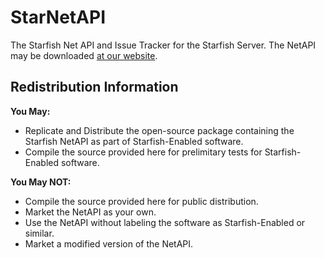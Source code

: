 StarNetAPI
==========
The Starfish Net API and Issue Tracker for the Starfish Server.
The NetAPI may be downloaded [at our website](http://star.capit.me/api).

Redistribution Information
----------
**You May:**
- Replicate and Distribute the open-source package containing the Starfish NetAPI as part of Starfish-Enabled software.
- Compile the source provided here for prelimitary tests for Starfish-Enabled software.

**You May NOT:**
- Compile the source provided here for public distribution.
- Market the NetAPI as your own.
- Use the NetAPI without labeling the software as Starfish-Enabled or similar.
- Market a modified version of the NetAPI.

